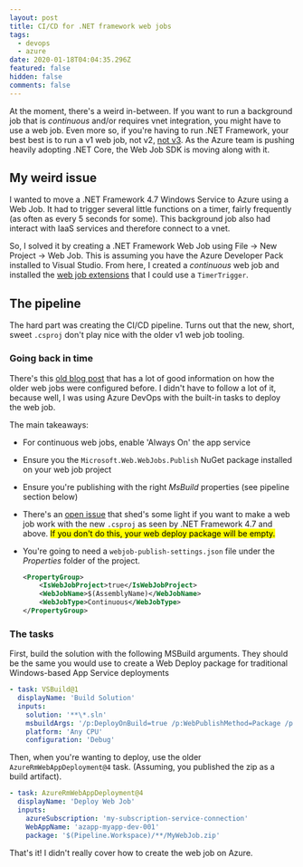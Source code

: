 ```yaml
---
layout: post
title: CI/CD for .NET framework web jobs
tags:
  - devops
  - azure
date: 2020-01-18T04:04:35.296Z
featured: false
hidden: false
comments: false
---
```

At the moment, there's a weird in-between. If you want to run a background job that is *continuous* and/or requires vnet integration, you might have to use a web job. Even more so, if you're having to run .NET Framework, your best best is to run a v1 web job, not v2, [not v3](https://github.com/Azure/azure-webjobs-sdk/issues/2186). As the Azure team is pushing heavily adopting .NET Core, the Web Job SDK is moving along with it.

<!--more--> 

## My weird issue

I wanted to move a .NET Framework 4.7 Windows Service to Azure using a Web Job. It had to trigger several little functions on a timer, fairly frequently (as often as every 5 seconds for some). This background job also had interact with IaaS services and therefore connect to a vnet. 

So, I solved it by creating a .NET Framework Web Job using File -> New Project -> Web Job. This is assuming you have the Azure Developer Pack installed to Visual Studio. From here, I created a *continuous* web job and installed the [web job extensions](https://github.com/Azure/azure-webjobs-sdk-extensions) that I could use a `TimerTrigger`.

## The pipeline

The hard part was creating the CI/CD pipeline. Turns out that the new, short, sweet `.csproj` don't play nice with the older v1 web job tooling.

### Going back in time

There's this [old blog post](https://azure.microsoft.com/en-us/blog/enabling-command-line-or-continuous-delivery-of-azure-webjobs/) that has a lot of good information on how the older web jobs were configured before. I didn't have to follow a lot of it, because well, I was using Azure DevOps with the built-in tasks to deploy the web job.

The main takeaways:

* For continuous web jobs, enable 'Always On' the app service
* Ensure you the `Microsoft.Web.WebJobs.Publish` NuGet package installed on your web job project
* Ensure you're publishing with the right *MsBuild* properties (see pipeline section below)
* There's an [open issue](https://github.com/Azure/azure-webjobs-sdk/issues/1635) that shed's some light if you want to make a web job work with the new `.csproj` as seen by .NET Framework 4.7 and above. <mark>If you don't do this, your web deploy package will be empty.</mark>
* You're going to need a `webjob-publish-settings.json` file under the _Properties_ folder of the project. 

  ```xml
  <PropertyGroup>
      <IsWebJobProject>true</IsWebJobProject>
      <WebJobName>$(AssemblyName)</WebJobName>
      <WebJobType>Continuous</WebJobType>
  </PropertyGroup>
  ```

### The tasks

First, build the solution with the following MSBuild arguments. They should be the same you would use to create a Web Deploy package for traditional Windows-based App Service deployments

```yaml
- task: VSBuild@1
  displayName: 'Build Solution'
  inputs:
    solution: '**\*.sln'
    msbuildArgs: '/p:DeployOnBuild=true /p:WebPublishMethod=Package /p:PackageAsSingleFile=true /p:SkipInvalidConfigurations=true /p:PackageLocation="$(build.artifactStagingDirectory)/"'
    platform: 'Any CPU'
    configuration: 'Debug'
```

Then, when you're wanting to deploy, use the older `AzureRmWebAppDeployment@4` task. (Assuming, you published the zip as a build artifact).

```yaml
- task: AzureRmWebAppDeployment@4
  displayName: 'Deploy Web Job'
  inputs:
    azureSubscription: 'my-subscription-service-connection'
    WebAppName: 'azapp-myapp-dev-001'
    package: '$(Pipeline.Workspace)/**/MyWebJob.zip'
```

That's it! I didn't really cover how to create the web job on Azure.

